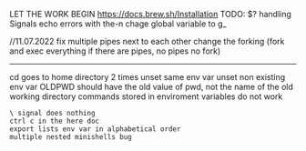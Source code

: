 LET THE WORK BEGIN
https://docs.brew.sh/Installation
TODO:
$? handling
Signals
echo errors with the-n
chage global variable to g_

//11.07.2022
fix multiple pipes next to each other
change the forking (fork and exec everything if there are pipes, no pipes no fork)

-----
cd goes to home directory
2 times unset same env var
unset non existing env var
OLDPWD should have the old value of pwd, not the name of the old working directory
commands stored in enviroment variables do not work

	\ signal does nothing
	ctrl c in the here doc
	export lists env var in alphabetical order
	multiple nested minishells bug